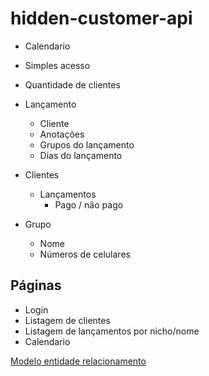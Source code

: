 # hidden-customer-api

- Calendario
- Simples acesso
- Quantidade de clientes

- Lançamento
  - Cliente
  - Anotações
  - Grupos do lançamento
  - Dias do lançamento

- Clientes
  - Lançamentos
    - Pago / não pago

- Grupo
  - Nome
  - Números de celulares

## Páginas
  - Login
  - Listagem de clientes
  - Listagem de lançamentos por nicho/nome
  - Calendario

[Modelo entidade relacionamento](https://lucid.app/lucidchart/0c18f6ff-3aba-4db5-b16b-863401b54152/edit?beaconFlowId=BF62E7B8BA0014EA&page=0_0#?folder_id=home&browser=icon)

